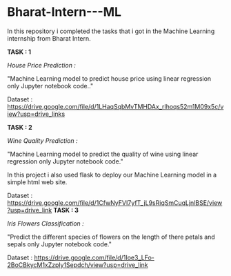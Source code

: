 # Bharat-Intern---ML

In this repository i completed the tasks that i got in the Machine Learning internship from Bharat Intern.

**TASK : 1**

*House Price Prediction :*

"Machine Learning model to predict house price using linear regression only Jupyter notebook code.."

Dataset :  https://drive.google.com/file/d/1LHaqSqbMvTMHDAx_rlhoqs52m1M09x5c/view?usp=drive_links

**TASK : 2** 

*Wine Quality Prediction :*

"Machine Learning model to predict the quality of wine using linear regression only Jupyter notebook code."

In this project i also used flask to deploy our Machine Learning model in a simple html web site.

Dataset : https://drive.google.com/file/d/1CfwNyFVI7yfT_jL9sRiqSmCuqLjnlBSE/view?usp=drive_link
**TASK : 3**

*Iris Flowers Classification :*

"Predict the different species of flowers on the length of there petals and sepals only Jupyter notebook code."

Dataset : https://drive.google.com/file/d/1Ioe3_LFo-2BoCBkycM1xZzply1Sepdch/view?usp=drive_link






